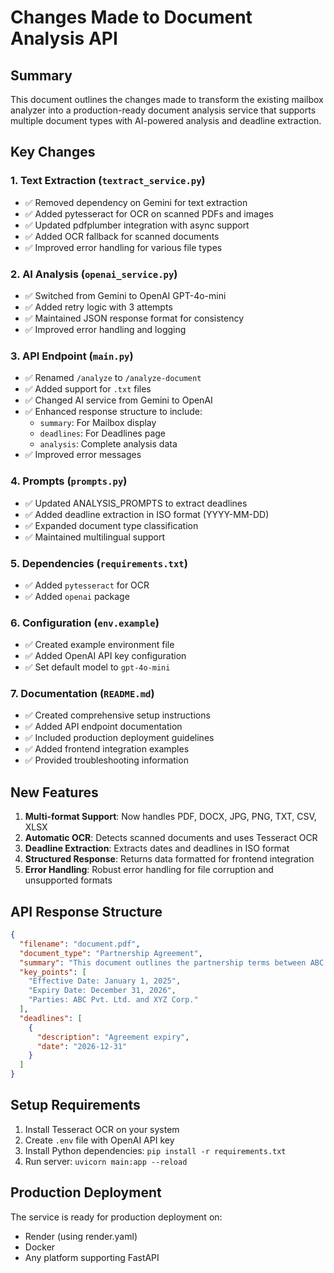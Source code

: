 # Changes Made to Document Analysis API

## Summary
This document outlines the changes made to transform the existing mailbox analyzer into a production-ready document analysis service that supports multiple document types with AI-powered analysis and deadline extraction.

## Key Changes

### 1. Text Extraction (`textract_service.py`)
- ✅ Removed dependency on Gemini for text extraction
- ✅ Added pytesseract for OCR on scanned PDFs and images
- ✅ Updated pdfplumber integration with async support
- ✅ Added OCR fallback for scanned documents
- ✅ Improved error handling for various file types

### 2. AI Analysis (`openai_service.py`)
- ✅ Switched from Gemini to OpenAI GPT-4o-mini
- ✅ Added retry logic with 3 attempts
- ✅ Maintained JSON response format for consistency
- ✅ Improved error handling and logging

### 3. API Endpoint (`main.py`)
- ✅ Renamed `/analyze` to `/analyze-document`
- ✅ Added support for `.txt` files
- ✅ Changed AI service from Gemini to OpenAI
- ✅ Enhanced response structure to include:
  - `summary`: For Mailbox display
  - `deadlines`: For Deadlines page
  - `analysis`: Complete analysis data
- ✅ Improved error messages

### 4. Prompts (`prompts.py`)
- ✅ Updated ANALYSIS_PROMPTS to extract deadlines
- ✅ Added deadline extraction in ISO format (YYYY-MM-DD)
- ✅ Expanded document type classification
- ✅ Maintained multilingual support

### 5. Dependencies (`requirements.txt`)
- ✅ Added `pytesseract` for OCR
- ✅ Added `openai` package

### 6. Configuration (`env.example`)
- ✅ Created example environment file
- ✅ Added OpenAI API key configuration
- ✅ Set default model to `gpt-4o-mini`

### 7. Documentation (`README.md`)
- ✅ Created comprehensive setup instructions
- ✅ Added API endpoint documentation
- ✅ Included production deployment guidelines
- ✅ Added frontend integration examples
- ✅ Provided troubleshooting information

## New Features

1. **Multi-format Support**: Now handles PDF, DOCX, JPG, PNG, TXT, CSV, XLSX
2. **Automatic OCR**: Detects scanned documents and uses Tesseract OCR
3. **Deadline Extraction**: Extracts dates and deadlines in ISO format
4. **Structured Response**: Returns data formatted for frontend integration
5. **Error Handling**: Robust error handling for file corruption and unsupported formats

## API Response Structure

```json
{
  "filename": "document.pdf",
  "document_type": "Partnership Agreement",
  "summary": "This document outlines the partnership terms between ABC Pvt. Ltd. and XYZ Corp.",
  "key_points": [
    "Effective Date: January 1, 2025",
    "Expiry Date: December 31, 2026",
    "Parties: ABC Pvt. Ltd. and XYZ Corp."
  ],
  "deadlines": [
    {
      "description": "Agreement expiry",
      "date": "2026-12-31"
    }
  ]
}
```

## Setup Requirements

1. Install Tesseract OCR on your system
2. Create `.env` file with OpenAI API key
3. Install Python dependencies: `pip install -r requirements.txt`
4. Run server: `uvicorn main:app --reload`

## Production Deployment

The service is ready for production deployment on:
- Render (using render.yaml)
- Docker
- Any platform supporting FastAPI


